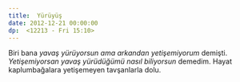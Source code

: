```yaml
---
title:  Yürüyüş
date: 2012-12-21 00:00:00
dp:  <12213 - Fri 15:10>
---
```



Biri bana _yavaş yürüyorsun ama arkandan yetişemiyorum_
demişti. _Yetişemiyorsan yavaş yürüdüğümü nasıl biliyorsun_
demedim. Hayat kaplumbağalara yetişemeyen tavşanlarla dolu. 
